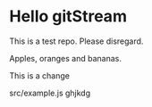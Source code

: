 # Hello gitStream
This is a test repo. Please disregard.

Apples, oranges and bananas.


This is a change

src/example.js
ghjkdg
